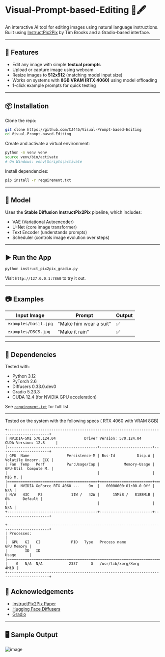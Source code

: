 # Visual-Prompt-based-Editing 🎨🖋️

An interactive AI tool for editing images using natural language instructions. Built using [InstructPix2Pix](https://huggingface.co/timbrooks/instruct-pix2pix) by Tim Brooks and a Gradio-based interface.

---

## 🚀 Features

- Edit any image with simple **textual prompts**
- Upload or capture image using webcam
- Resize images to **512x512** (matching model input size)
- Works on systems with **8GB VRAM (RTX 4060)** using model offloading
- 1-click example prompts for quick testing

---

## 📦 Installation

Clone the repo:

```bash
git clone https://github.com/CJ445/Visual-Prompt-based-Editing
cd Visual-Prompt-based-Editing
```

Create and activate a virtual environment:

```bash
python -m venv venv
source venv/bin/activate
# On Windows: venv\Scripts\activate
```

Install dependencies:

```bash
pip install -r requirement.txt
```

---

## 🧠 Model

Uses the **Stable Diffusion InstructPix2Pix** pipeline, which includes:

- VAE (Variational Autoencoder)
- U-Net (core image transformer)
- Text Encoder (understands prompts)
- Scheduler (controls image evolution over steps)

---

## ▶️ Run the App

```bash
python instruct_pix2pix_gradio.py
```

Visit `http://127.0.0.1:7860` to try it out.

---

## 📷 Examples

| Input Image           | Prompt                 | Output |
|-----------------------|------------------------|--------|
| `examples/basil.jpg`  | "Make him wear a suit" | ✅     |
| `examples/DSCS.jpg`   | "Make it rain"         | ✅     |

---

## 🧪 Dependencies

Tested with:

- Python 3.12
- PyTorch 2.6
- Diffusers 0.33.0.dev0
- Gradio 5.23.3
- CUDA 12.4 (for NVIDIA GPU acceleration)

See [`requirement.txt`](requirement.txt) for full list.

---

Tested on the system with the following specs ( RTX 4060 with VRAM 8GB)

```
+-----------------------------------------------------------------------------------------+
| NVIDIA-SMI 570.124.04             Driver Version: 570.124.04     CUDA Version: 12.8     |
|-----------------------------------------+------------------------+----------------------+
| GPU  Name                 Persistence-M | Bus-Id          Disp.A | Volatile Uncorr. ECC |
| Fan  Temp   Perf          Pwr:Usage/Cap |           Memory-Usage | GPU-Util  Compute M. |
|                                         |                        |               MIG M. |
|=========================================+========================+======================|
|   0  NVIDIA GeForce RTX 4060 ...    On  |   00000000:01:00.0 Off |                  N/A |
| N/A   43C    P3             11W /   42W |      15MiB /   8188MiB |      0%      Default |
|                                         |                        |                  N/A |
+-----------------------------------------+------------------------+----------------------+
                                                                                         
+-----------------------------------------------------------------------------------------+
| Processes:                                                                              |
|  GPU   GI   CI              PID   Type   Process name                        GPU Memory |
|        ID   ID                                                               Usage      |
|=========================================================================================|
|    0   N/A  N/A            2337      G   /usr/lib/xorg/Xorg                        4MiB |
+-----------------------------------------------------------------------------------------+
```
## 🤖 Acknowledgements

- [InstructPix2Pix Paper](https://arxiv.org/abs/2211.09800)
- [Hugging Face Diffusers](https://huggingface.co/docs/diffusers)
- [Gradio](https://www.gradio.app)

---


## 🖥️ Sample Output

![image](https://github.com/user-attachments/assets/2e81a3be-0436-4efa-b8cb-d2958c6dcbe4)

